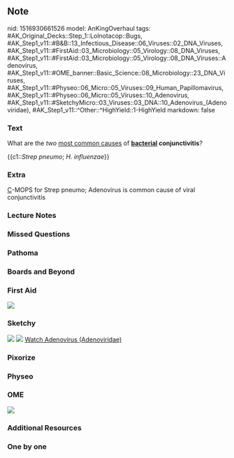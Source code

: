 ## Note
nid: 1516930661526
model: AnKingOverhaul
tags: #AK_Original_Decks::Step_1::Lolnotacop::Bugs, #AK_Step1_v11::#B&B::13_Infectious_Disease::06_Viruses::02_DNA_Viruses, #AK_Step1_v11::#FirstAid::03_Microbiology::05_Virology::08_DNA_Viruses, #AK_Step1_v11::#FirstAid::03_Microbiology::05_Virology::08_DNA_Viruses::Adenovirus, #AK_Step1_v11::#OME_banner::Basic_Science::08_Microbiology::23_DNA_Viruses, #AK_Step1_v11::#Physeo::06_Micro::05_Viruses::09_Human_Papillomavirus, #AK_Step1_v11::#Physeo::06_Micro::05_Viruses::10_Adenovirus, #AK_Step1_v11::#SketchyMicro::03_Viruses::03_DNA::10_Adenovirus_(Adenoviridae), #AK_Step1_v11::^Other::^HighYield::1-HighYield
markdown: false

### Text
What are the <i>two</i> <u>most common causes</u> of
<b><u>bacterial</u> conjunctivitis</b>?
<div>
  {{c1::<i>Strep pneumo</i>; <i>H. influenzae</i>}}
</div>

### Extra
<u>C</u>-MOPS for Strep pneumo; Adenovirus is common cause of viral
conjunctivitis

### Lecture Notes


### Missed Questions


### Pathoma


### Boards and Beyond


### First Aid
<img src="tmpjj6_mhch.png">

### Sketchy
<img src="paste-345701917655043.jpg"> <img src=
"Screen%20Shot%202019-10-11%20at%208.23.08%20AM.png"> <a href=
"https://dashboard.sketchy.com/study/medical/courses/medical-microbiology/units/medical-microbiology-viruses/videos/medical-microbiology-viruses-dna-viruses-adenovirus-adenoviridae?utm_source=anki&utm_medium=partnership&utm_campaign=february_update&utm_content=medical">
Watch Adenovirus (Adenoviridae)</a>

### Pixorize


### Physeo


### OME
<div class="ome-widget">
  <a href=
  "https://onlinemeded.org/spa/microbiology/dna-viruses/acquire?ref=anki">
  <img src="_OME_AnkiFlashcards_Lesson_2.png"></a>
</div>

### Additional Resources


### One by one


